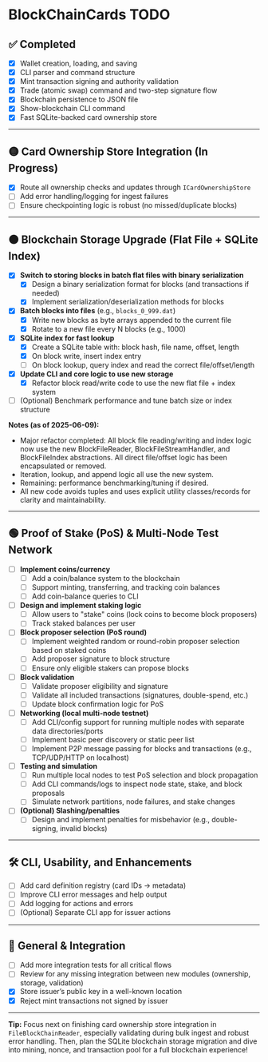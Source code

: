 # BlockChainCards TODO

## ✅ Completed
- [x] Wallet creation, loading, and saving
- [x] CLI parser and command structure
- [x] Mint transaction signing and authority validation
- [x] Trade (atomic swap) command and two-step signature flow
- [x] Blockchain persistence to JSON file
- [x] Show-blockchain CLI command
- [x] Fast SQLite-backed card ownership store

---

## 🟡 Card Ownership Store Integration (In Progress)
- [x] Route all ownership checks and updates through `ICardOwnershipStore`
- [ ] Add error handling/logging for ingest failures
- [ ] Ensure checkpointing logic is robust (no missed/duplicate blocks)

---

## 🟠 Blockchain Storage Upgrade (Flat File + SQLite Index)
- [x] **Switch to storing blocks in batch flat files with binary serialization**
    - [x] Design a binary serialization format for blocks (and transactions if needed)
    - [x] Implement serialization/deserialization methods for blocks
- [x] **Batch blocks into files** (e.g., `blocks_0_999.dat`)
    - [x] Write new blocks as byte arrays appended to the current file
    - [x] Rotate to a new file every N blocks (e.g., 1000)
- [x] **SQLite index for fast lookup**
    - [x] Create a SQLite table with: block hash, file name, offset, length
    - [x] On block write, insert index entry
    - [ ] On block lookup, query index and read the correct file/offset/length
- [x] **Update CLI and core logic to use new storage**
    - [x] Refactor block read/write code to use the new flat file + index system
- [ ] (Optional) Benchmark performance and tune batch size or index structure

**Notes (as of 2025-06-09):**
- Major refactor completed: All block file reading/writing and index logic now use the new BlockFileReader, BlockFileStreamHandler, and BlockFileIndex abstractions. All direct file/offset logic has been encapsulated or removed.
- Iteration, lookup, and append logic all use the new system.
- Remaining: performance benchmarking/tuning if desired.
- All new code avoids tuples and uses explicit utility classes/records for clarity and maintainability.

---

## 🟢 Proof of Stake (PoS) & Multi-Node Test Network
- [ ] **Implement coins/currency**
    - [ ] Add a coin/balance system to the blockchain
    - [ ] Support minting, transferring, and tracking coin balances
    - [ ] Add coin-balance queries to CLI
- [ ] **Design and implement staking logic**
    - [ ] Allow users to "stake" coins (lock coins to become block proposers)
    - [ ] Track staked balances per user
- [ ] **Block proposer selection (PoS round)**
    - [ ] Implement weighted random or round-robin proposer selection based on staked coins
    - [ ] Add proposer signature to block structure
    - [ ] Ensure only eligible stakers can propose blocks
- [ ] **Block validation**
    - [ ] Validate proposer eligibility and signature
    - [ ] Validate all included transactions (signatures, double-spend, etc.)
    - [ ] Update block confirmation logic for PoS
- [ ] **Networking (local multi-node testnet)**
    - [ ] Add CLI/config support for running multiple nodes with separate data directories/ports
    - [ ] Implement basic peer discovery or static peer list
    - [ ] Implement P2P message passing for blocks and transactions (e.g., TCP/UDP/HTTP on localhost)
- [ ] **Testing and simulation**
    - [ ] Run multiple local nodes to test PoS selection and block propagation
    - [ ] Add CLI commands/logs to inspect node state, stake, and block proposals
    - [ ] Simulate network partitions, node failures, and stake changes
- [ ] **(Optional) Slashing/penalties**
    - [ ] Design and implement penalties for misbehavior (e.g., double-signing, invalid blocks)

---

## 🛠️ CLI, Usability, and Enhancements
- [ ] Add card definition registry (card IDs → metadata)
- [ ] Improve CLI error messages and help output
- [ ] Add logging for actions and errors
- [ ] (Optional) Separate CLI app for issuer actions

---

## 🧪 General & Integration
- [ ] Add more integration tests for all critical flows
- [ ] Review for any missing integration between new modules (ownership, storage, validation)
- [x] Store issuer’s public key in a well-known location
- [x] Reject mint transactions not signed by issuer

---

**Tip:**
Focus next on finishing card ownership store integration in `FileBlockChainReader`, especially validating during bulk ingest and robust error handling. Then, plan the SQLite blockchain storage migration and dive into mining, nonce, and transaction pool for a full blockchain experience!